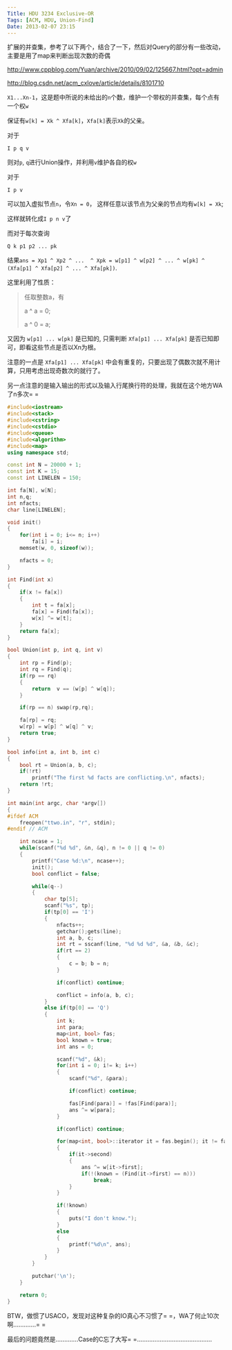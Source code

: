 ```yaml
---
Title: HDU 3234 Exclusive-OR
Tags: [ACM, HDU, Union-Find]
Date: 2013-02-07 23:15
---
```

扩展的并查集，参考了以下两个，结合了一下，然后对Query的部分有一些改动，主要是用了map来判断出现次数的奇偶

http://www.cppblog.com/Yuan/archive/2010/09/02/125667.html?opt=admin

http://blog.csdn.net/acm_cxlove/article/details/8101710


`X1...Xn-1`，这是题中所说的未给出的`n`个数，维护一个带权的并查集，每个点有一个权`w`

保证有`w[k] = Xk ^ Xfa[k]`，`Xfa[k]`表示`Xk`的父亲。

对于
```
I p q v
```
则对`p`, `q`进行Union操作，并利用`v`维护各自的权`w`

对于
```
I p v
```
可以加入虚拟节点`n`，令`Xn = 0`， 这样任意以该节点为父亲的节点均有`w[k] = Xk`;

这样就转化成`I p n v`了

而对于每次查询
```
Q k p1 p2 ... pk
```
结果`ans = Xp1 ^ Xp2 ^ ...  ^ Xpk = w[p1] ^ w[p2] ^ ... ^ w[pk] ^ (Xfa[p1] ^ Xfa[p2] ^ ... ^ Xfa[pk])`.

这里利用了性质：

>任取整数a，有
>
>a ^ a = 0;
>
>a ^ 0 = a;

又因为 `w[p1] ... w[pk]` 是已知的, 只需判断 `Xfa[p1] ... Xfa[pk]` 是否已知即可，即看这些节点是否以Xn为根。

注意的一点是 `Xfa[p1] ... Xfa[pk]` 中会有重复的，只要出现了偶数次就不用计算，只用考虑出现奇数次的就行了。

另一点注意的是输入输出的形式以及输入行尾换行符的处理，我就在这个地方WA了n多次= =

```c++
#include<iostream>
#include<stack>
#include<cstring>
#include<cstdio>
#include<queue>
#include<algorithm>
#include<map>
using namespace std;

const int N = 20000 + 1;
const int K = 15;
const int LINELEN = 150;

int fa[N], w[N];
int n,q;
int nfacts;
char line[LINELEN];

void init()
{
    for(int i = 0; i<= n; i++)
        fa[i] = i;
    memset(w, 0, sizeof(w));

    nfacts = 0;
}

int Find(int x)
{
    if(x != fa[x])
    {
        int t = fa[x];
        fa[x] = Find(fa[x]);
        w[x] ^= w[t];
    }
    return fa[x];
}

bool Union(int p, int q, int v)
{
    int rp = Find(p);
    int rq = Find(q);
    if(rp == rq)
    {
        return  v == (w[p] ^ w[q]);
    }

    if(rp == n) swap(rp,rq);

    fa[rp] = rq;
    w[rp] = w[p] ^ w[q] ^ v;
    return true;
}

bool info(int a, int b, int c)
{
    bool rt = Union(a, b, c);
    if(!rt)
        printf("The first %d facts are conflicting.\n", nfacts);
    return !rt;
}

int main(int argc, char *argv[])
{
#ifdef ACM
    freopen("ttwo.in", "r", stdin);
#endif // ACM

    int ncase = 1;
    while(scanf("%d %d", &n, &q), n != 0 || q != 0)
    {
        printf("Case %d:\n", ncase++);
        init();
        bool conflict = false;

        while(q--)
        {
            char tp[5];
            scanf("%s", tp);
            if(tp[0] == 'I')
            {
                nfacts++;
                getchar();gets(line);
                int a, b, c;
                int rt = sscanf(line, "%d %d %d", &a, &b, &c);
                if(rt == 2)
                {
                    c = b; b = n;
                }

                if(conflict) continue;

                conflict = info(a, b, c);
            }
            else if(tp[0] == 'Q')
            {
                int k;
                int para;
                map<int, bool> fas;
                bool known = true;
                int ans = 0;

                scanf("%d", &k);
                for(int i = 0; i!= k; i++)
                {
                    scanf("%d", &para);

                    if(conflict) continue;

                    fas[Find(para)] = !fas[Find(para)];
                    ans ^= w[para];
                }

                if(conflict) continue;

                for(map<int, bool>::iterator it = fas.begin(); it != fas.end(); it++)
                {
                    if(it->second)
                    {
                        ans ^= w[it->first];
                        if(!(known = (Find(it->first) == n)))
                            break;
                    }
                }

                if(!known)
                {
                    puts("I don't know.");
                }
                else
                {
                    printf("%d\n", ans);
                }
            }
        }

        putchar('\n');
    }

    return 0;
}
```

BTW，做惯了USACO，发现对这种复杂的IO真心不习惯了= =，WA了何止10次啊.............= =

最后的问题竟然是.............Case的C忘了大写= =...........................................
